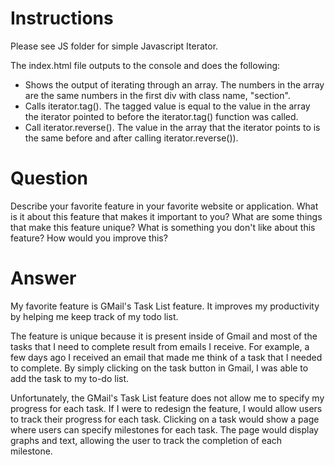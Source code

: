 Instructions 
========
Please see JS folder for simple Javascript Iterator.

The index.html file outputs to the console and does the following:
- Shows the output of iterating through an array. The numbers in the array are the same numbers in the first div with class name, "section".
- Calls iterator.tag(). The tagged value is equal to the value in the array the iterator pointed to before the iterator.tag() function was called.
- Call iterator.reverse(). The value in the array that the iterator points to is the same before and after calling iterator.reverse()).

Question
=========

Describe your favorite feature in your favorite website or application. What is it about this feature that makes it important to you? What are some things that make this feature unique? What is something you don't like about this feature? How would you improve this?

Answer
============

My favorite feature is GMail's Task List feature. It improves my productivity by helping me keep track of my todo list.

The feature is unique because it is present inside of Gmail and most of the tasks that I need to complete result from emails I  receive. For example, a few days ago I received an email that made me think of a task that I needed to complete. By simply clicking on the task button in Gmail, I was able to add the task to my to-do list.

Unfortunately, the GMail's Task List feature does not allow me to specify my progress for each task. If I were to redesign the feature, I would allow users to track their progress for each task. Clicking on a task would show a page where users can specify milestones for each task. The page would display graphs and text, allowing the user to track the completion of each milestone. 


